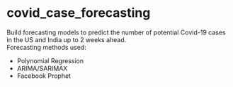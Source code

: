 # covid_case_forecasting
Build forecasting models to predict the number of potential Covid-19 cases in the US and India up to 2 weeks ahead. </br>
Forecasting methods used:
- Polynomial Regression
- ARIMA/SARIMAX
- Facebook Prophet
